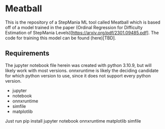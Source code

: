 # Meatball
This is the repository of a StepMania ML tool called Meatball which is based off of a model trained in the paper (Ordinal Regression for Difficulty Estimation of StepMania Levels)[https://arxiv.org/pdf/2301.09485.pdf]. The code for training this model can be found (here)[TBD].

## Requirements
The jupyter notebook file herein was created with python 3.10.9, but will likely work with most versions. onnxruntime is likely the deciding candidate for which python version to use, since it does not support every python version.

* jupyter
* notebook
* onnxruntime
* simfile
* matplotlib

Just run pip install jupyter notebook onnxruntime matplotlib simfile
